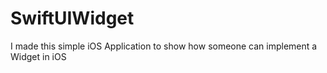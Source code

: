 # SwiftUIWidget
I made this simple iOS Application to show how someone can implement a Widget in iOS
